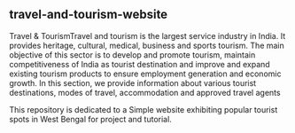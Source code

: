 ## travel-and-tourism-website

 Travel & TourismTravel and tourism is the largest service industry in India. It provides heritage, cultural, medical, business and sports tourism. The main objective of this sector is to develop and promote tourism, maintain competitiveness of India as tourist destination and improve and expand existing tourism products to ensure employment generation and economic growth. In this section, we provide information about various tourist destinations, modes of travel, accommodation and approved travel agents

This repository is dedicated to a Simple website exhibiting popular tourist spots in West Bengal for project and tutorial. 
